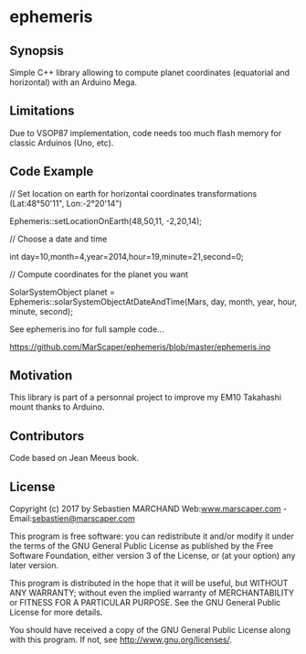 # ephemeris

## Synopsis

Simple C++ library allowing to compute planet coordinates (equatorial and horizontal) with an Arduino Mega. 

## Limitations

Due to VSOP87 implementation, code needs too much flash memory for classic Arduinos (Uno, etc).

## Code Example

// Set location on earth for horizontal coordinates transformations (Lat:48°50'11", Lon:-2°20'14")

Ephemeris::setLocationOnEarth(48,50,11, -2,20,14);

// Choose a date and time

int day=10,month=4,year=2014,hour=19,minute=21,second=0;

// Compute coordinates for the planet you want

SolarSystemObject planet = Ephemeris::solarSystemObjectAtDateAndTime(Mars, day, month, year, hour, minute, second);

See ephemeris.ino for full sample code...

https://github.com/MarScaper/ephemeris/blob/master/ephemeris.ino

## Motivation

This library is part of a personnal project to improve my EM10 Takahashi mount thanks to Arduino.

## Contributors

Code based on Jean Meeus book.

## License

Copyright (c) 2017 by Sebastien MARCHAND 
Web:www.marscaper.com - Email:sebastien@marscaper.com

This program is free software: you can redistribute it and/or modify
it under the terms of the GNU General Public License as published by
the Free Software Foundation, either version 3 of the License, or
(at your option) any later version.

This program is distributed in the hope that it will be useful,
but WITHOUT ANY WARRANTY; without even the implied warranty of
MERCHANTABILITY or FITNESS FOR A PARTICULAR PURPOSE.  See the
GNU General Public License for more details.

You should have received a copy of the GNU General Public License
along with this program.  If not, see <http://www.gnu.org/licenses/>.
